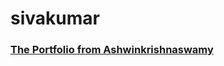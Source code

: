 # sivakumar

### [The Portfolio from Ashwinkrishnaswamy](https://ashwinkrishnaswamy.github.io/sivakumar/)
